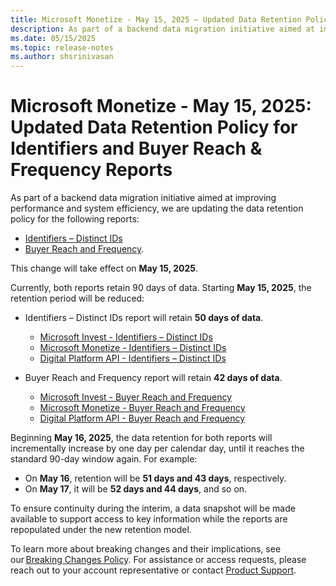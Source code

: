 ```yaml
---
title: Microsoft Monetize - May 15, 2025 – Updated Data Retention Policy for Identifiers and Buyer Reach & Frequency Reports   
description: As part of a backend data migration initiative aimed at improving performance and system efficiency, we are updating the data retention policy for the Microsoft Monetize Identifiers – Distinct IDs and Microsoft Monetize Buyer Reach and Frequency reports.
ms.date: 05/15/2025
ms.topic: release-notes
ms.author: shsrinivasan
---
```



# Microsoft Monetize - May 15, 2025: Updated Data Retention Policy for Identifiers and Buyer Reach & Frequency Reports 

As part of a backend data migration initiative aimed at improving performance and system efficiency, we are updating the data retention policy for the following reports: 
- [Identifiers – Distinct IDs](identifiers--distinct-id-report.md)  
- [Buyer Reach and Frequency](buyer-reach-and-frequency-report.md).

This change will take effect on **May 15, 2025**. 

Currently, both reports retain 90 days of data. Starting **May 15, 2025**, the retention period will be reduced: 

- Identifiers – Distinct IDs report will retain **50 days of data**. 
    - [Microsoft Invest - Identifiers – Distinct IDs](../invest/identifiers-distinct-id-report.md) 
    - [Microsoft Monetize - Identifiers – Distinct IDs](identifiers--distinct-id-report.md) 
    - [Digital Platform API - Identifiers – Distinct IDs](../digital-platform-api/identifiers--distinct-id-report.md) 

- Buyer Reach and Frequency report will retain **42 days of data**. 
    - [Microsoft Invest - Buyer Reach and Frequency](../invest/buyer-reach-and-frequency-report.md) 
    - [Microsoft Monetize - Buyer Reach and Frequency](buyer-reach-and-frequency-report.md) 
    - [Digital Platform API - Buyer Reach and Frequency](../digital-platform-api/buyer-reach-and-frequency-report.md)

Beginning **May 16, 2025**, the data retention for both reports will incrementally increase by one day per calendar day, until it reaches the standard 90-day window again. 
For example: 
- On **May 16**, retention will be **51 days and 43 days**, respectively. 
- On **May 17**, it will be **52 days and 44 days**, and so on. 

To ensure continuity during the interim, a data snapshot will be made available to support access to key information while the reports are repopulated under the new retention model. 
 
To learn more about breaking changes and their implications, see our [Breaking Changes Policy](breaking-changes.md). For assistance or access requests, please reach out to your account representative or contact [Product Support](https://support.ads.microsoft.com/).


